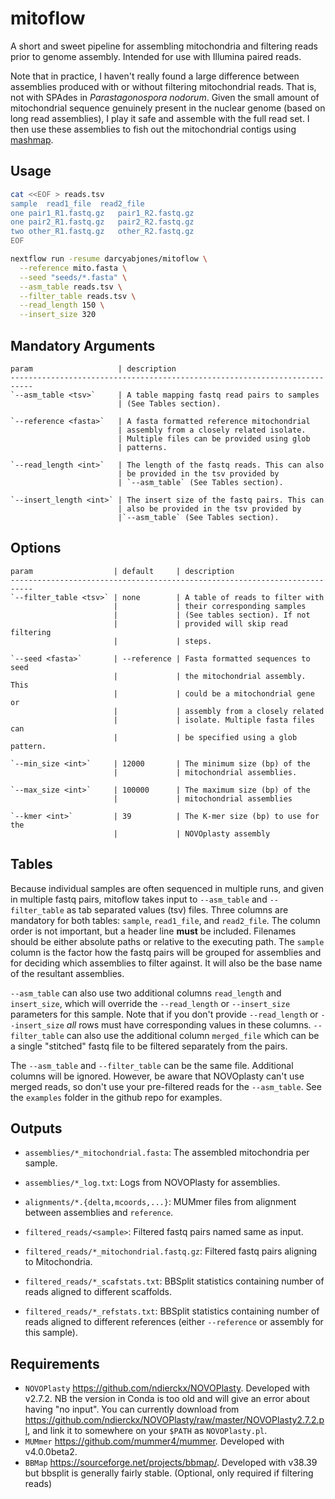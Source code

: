 # mitoflow

A short and sweet pipeline for assembling mitochondria and filtering
reads prior to genome assembly. Intended for use with Illumina paired
reads.

Note that in practice, I haven't really found a large difference between
assemblies produced with or without filtering mitochondrial reads.
That is, not with SPAdes in _Parastagonospora nodorum_.
Given the small amount of mitochondrial sequence genuinely present in the
nuclear genome (based on long read assemblies), I play it safe and assemble
with the full read set. I then use these assemblies to fish out the
mitochondrial contigs using [mashmap](https://github.com/marbl/MashMap).


## Usage

```bash
cat <<EOF > reads.tsv
sample	read1_file	read2_file
one	pair1_R1.fastq.gz	pair1_R2.fastq.gz
one	pair2_R1.fastq.gz	pair2_R2.fastq.gz
two other_R1.fastq.gz	other_R2.fastq.gz
EOF

nextflow run -resume darcyabjones/mitoflow \
  --reference mito.fasta \
  --seed "seeds/*.fasta" \
  --asm_table reads.tsv \
  --filter_table reads.tsv \
  --read_length 150 \
  --insert_size 320
```

## Mandatory Arguments

```
param                   | description
---------------------------------------------------------------------------
`--asm_table <tsv>`     | A table mapping fastq read pairs to samples
                        | (See Tables section).

`--reference <fasta>`   | A fasta formatted reference mitochondrial
                        | assembly from a closely related isolate.
                        | Multiple files can be provided using glob
                        | patterns.

`--read_length <int>`   | The length of the fastq reads. This can also
                        | be provided in the tsv provided by
                        | `--asm_table` (See Tables section).

`--insert_length <int>` | The insert size of the fastq pairs. This can
                        | also be provided in the tsv provided by
                        |`--asm_table` (See Tables section).
```

## Options

```
param                  | default     | description
---------------------------------------------------------------------------
`--filter_table <tsv>` | none        | A table of reads to filter with
                       |             | their corresponding samples
                       |             | (See tables section). If not
                       |             | provided will skip read filtering
                       |             | steps.

`--seed <fasta>`       | --reference | Fasta formatted sequences to seed
                       |             | the mitochondrial assembly. This
                       |             | could be a mitochondrial gene or
                       |             | assembly from a closely related
                       |             | isolate. Multiple fasta files can
                       |             | be specified using a glob pattern.

`--min_size <int>`     | 12000       | The minimum size (bp) of the
                       |             | mitochondrial assemblies.

`--max_size <int>`     | 100000      | The maximum size (bp) of the
                       |             | mitochondrial assemblies

`--kmer <int>`         | 39          | The K-mer size (bp) to use for the
                       |             | NOVOplasty assembly
```


## Tables

Because individual samples are often sequenced in multiple runs,
and given in multiple fastq pairs, mitoflow takes input to `--asm_table`
and `--filter_table` as tab separated values (tsv) files. Three columns
are mandatory for both tables: `sample`, `read1_file`, and `read2_file`.
The column order is not important, but a header line **must** be included.
Filenames should be either absolute paths or relative to the executing
path. The `sample` column is the factor how the fastq pairs will be
grouped for assemblies and for deciding which assemblies to filter against.
It will also be the base name of the resultant assemblies.

`--asm_table` can also use two additional columns `read_length` and
`insert_size`, which will override the `--read_length` or `--insert_size`
parameters for this sample. Note that if you don't provide `--read_length`
or `--insert_size` _all_ rows must have corresponding values in these
columns. `--filter_table` can also use the additional column `merged_file`
which can be a single "stitched" fastq file to be filtered separately from
the pairs.

The `--asm_table` and `--filter_table` can be the same file. Additional
columns will be ignored. However, be aware that NOVOplasty can't use
merged reads, so don't use your pre-filtered reads for the `--asm_table`.
See the `examples` folder in the github repo for examples.


## Outputs

* `assemblies/*_mitochondrial.fasta`:
    The assembled mitochondria per sample. 

* `assemblies/*_log.txt`:
    Logs from NOVOPlasty for assemblies.

* `alignments/*.{delta,mcoords,...}`:
    MUMmer files from alignment between assemblies and `reference`.

* `filtered_reads/<sample>`:
    Filtered fastq pairs named same as input.

* `filtered_reads/*_mitochondrial.fastq.gz`:
    Filtered fastq pairs aligning to Mitochondria.

* `filtered_reads/*_scafstats.txt`:
    BBSplit statistics containing number of reads aligned to different
    scaffolds.

* `filtered_reads/*_refstats.txt`:
    BBSplit statistics containing number of reads aligned to different
    references (either `--reference` or assembly for this sample).


## Requirements

* `NOVOPlasty` <https://github.com/ndierckx/NOVOPlasty>.
Developed with v2.7.2. NB the version in Conda is too old and will give
an error about having "no input". You can currently download from
<https://github.com/ndierckx/NOVOPlasty/raw/master/NOVOPlasty2.7.2.pl>, 
and link it to somewhere on your `$PATH` as `NOVOPlasty.pl`.
* `MUMmer` <https://github.com/mummer4/mummer>.
Developed with v4.0.0beta2.
* `BBMap` <https://sourceforge.net/projects/bbmap/>.
Developed with v38.39 but bbsplit is generally fairly stable.
(Optional, only required if filtering reads)
